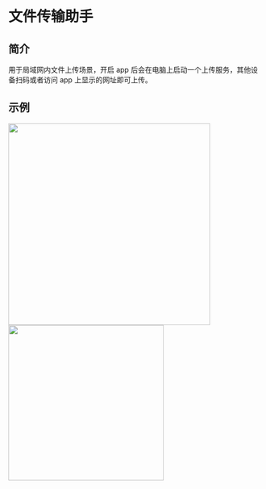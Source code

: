 # 文件传输助手

## 简介

用于局域网内文件上传场景，开启 app 后会在电脑上启动一个上传服务，其他设备扫码或者访问 app 上显示的网址即可上传。

## 示例

<img src="https://cdn.jsdelivr.net/npm/figure-bed@0.0.49/images/ft1.png" width="400" />
<img src="https://cdn.jsdelivr.net/npm/figure-bed@0.0.49/images/ft2.png" width="308" />
